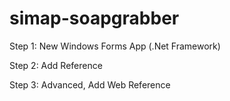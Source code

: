# simap-soapgrabber
 
Step 1:
New Windows Forms App (.Net Framework)

Step 2:
Add Reference

Step 3: Advanced, Add Web Reference
